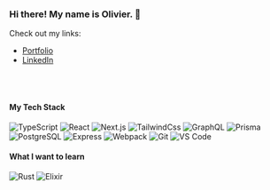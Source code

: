 ### Hi there! My name is Olivier. 👋

Check out my links: 
* [Portfolio](https://oliviergoulet.dev)
* [LinkedIn](https://linkedin.com/in/olivier-goulet)

<br/><br/>
#### My Tech Stack
![TypeScript](https://img.shields.io/badge/-TypeScript-007ACC?style=for-the-badge&logo=typescript&logoColor=white)
![React](https://img.shields.io/badge/-React-%23282C34?style=for-the-badge&logo=react)
![Next.js](https://img.shields.io/badge/-Nextjs-%232C3A42?style=for-the-badge&logo=nextdotjs)
![TailwindCss](https://img.shields.io/badge/-TailwindCss-%231a202c?style=for-the-badge&logo=tailwind-css)
![GraphQL](https://img.shields.io/badge/-Graphql-e535ab?style=for-the-badge&logo=graphql)
![Prisma](https://img.shields.io/badge/-Prisma-%232C3A42?style=for-the-badge&logo=prisma)
![PostgreSQL](https://img.shields.io/badge/-PostgreSQL-bad6ff?style=for-the-badge&logo=postgresql)
![Express](https://img.shields.io/badge/-Express-%232C3A42?style=for-the-badge&logo=express)
![Webpack](https://img.shields.io/badge/-Webpack-%232C3A42?style=for-the-badge&logo=webpack)
![Git](https://img.shields.io/badge/-Git-%23F05032?style=for-the-badge&logo=git&logoColor=%23ffffff)
![VS Code](https://img.shields.io/badge/-VSCode-%23007ACC?style=for-the-badge&logo=visual-studio-code)

#### What I want to learn
![Rust](https://img.shields.io/badge/-Rust-906D51?style=for-the-badge&logo=rust)
![Elixir](https://img.shields.io/badge/-Elixir-9B40BB?style=for-the-badge&logo=elixir)

